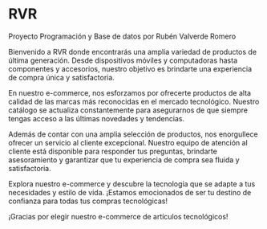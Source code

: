 # RVR

Proyecto Programación y Base de datos por Rubén Valverde Romero

Bienvenido a RVR donde encontrarás una amplia variedad de productos de última generación. Desde dispositivos móviles y computadoras hasta componentes y accesorios, nuestro objetivo es brindarte una experiencia de compra única y satisfactoria.

En nuestro e-commerce, nos esforzamos por ofrecerte productos de alta calidad de las marcas más reconocidas en el mercado tecnológico. Nuestro catálogo se actualiza constantemente para asegurarnos de que siempre tengas acceso a las últimas novedades y tendencias.

Además de contar con una amplia selección de productos, nos enorgullece ofrecer un servicio al cliente excepcional. Nuestro equipo de atención al cliente está disponible para responder tus preguntas, brindarte asesoramiento y garantizar que tu experiencia de compra sea fluida y satisfactoria.

Explora nuestro e-commerce y descubre la tecnología que se adapte a tus necesidades y estilo de vida. ¡Estamos emocionados de ser tu destino de confianza para todas tus compras tecnológicas!

¡Gracias por elegir nuestro e-commerce de artículos tecnológicos!
